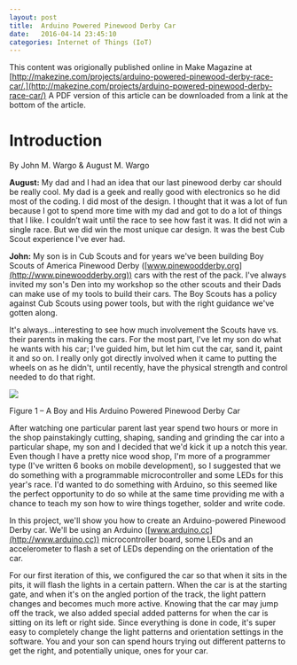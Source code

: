 ```yaml
---
layout: post
title:  Arduino Powered Pinewood Derby Car
date:   2016-04-14 23:45:10
categories: Internet of Things (IoT)
---
```

This content was origionally published online in Make Magazine at [http://makezine.com/projects/arduino-powered-pinewood-derby-race-car/.](http://makezine.com/projects/arduino-powered-pinewood-derby-race-car/) A PDF version of this article can be downloaded from a link at the bottom of the article.

Introduction
============

By John M. Wargo & August M. Wargo

**August:** My dad and I had an idea that our last pinewood derby car should be really cool. My dad is a geek and really good with electronics so he did most of the coding. I did most of the design. I thought that it was a lot of fun because I got to spend more time with my dad and got to do a lot of things that I like. I couldn’t wait until the race to see how fast it was. It did not win a single race. But we did win the most unique car design. It was the best Cub Scout experience I've ever had.

**John:** My son is in Cub Scouts and for years we've been building Boy Scouts of America Pinewood Derby ([www.pinewoodderby.org](http://www.pinewoodderby.org)) cars with the rest of the pack. I've always invited my son's Den into my workshop so the other scouts and their Dads can make use of my tools to build their cars. The Boy Scouts has a policy against Cub Scouts using power tools, but with the right guidance we've gotten along.

It's always…interesting to see how much involvement the Scouts have vs. their parents in making the cars. For the most part, I've let my son do what he wants with his car; I've guided him, but let him cut the car, sand it, paint it and so on. I really only got directly involved when it came to putting the wheels on as he didn't, until recently, have the physical strength and control needed to do that right.

![](images/stories/2016/arduino-pinewood-derby-01.png)

Figure 1 – A Boy and His Arduino Powered Pinewood Derby Car

After watching one particular parent last year spend two hours or more in the shop painstakingly cutting, shaping, sanding and grinding the car into a particular shape, my son and I decided that we'd kick it up a notch this year. Even though I have a pretty nice wood shop, I'm more of a programmer type (I've written 6 books on mobile development), so I suggested that we do something with a programmable microcontroller and some LEDs for this year's race. I'd wanted to do something with Arduino, so this seemed like the perfect opportunity to do so while at the same time providing me with a chance to teach my son how to wire things together, solder and write code.

In this project, we'll show you how to create an Arduino-powered Pinewood Derby car. We'll be using an Arduino ([www.arduino.cc](http://www.arduino.cc)) microcontroller board, some LEDs and an accelerometer to flash a set of LEDs depending on the orientation of the car.

For our first iteration of this, we configured the car so that when it sits in the pits, it will flash the lights in a certain pattern. When the car is at the starting gate, and when it's on the angled portion of the track, the light pattern changes and becomes much more active. Knowing that the car may jump off the track, we also added special added patterns for when the car is sitting on its left or right side. Since everything is done in code, it's super easy to completely change the light patterns and orientation settings in the software. You and your son can spend hours trying out different patterns to get the right, and potentially unique, ones for your car.